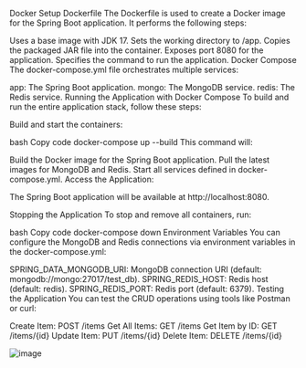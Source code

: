 Docker Setup
Dockerfile
The Dockerfile is used to create a Docker image for the Spring Boot application. It performs the following steps:

Uses a base image with JDK 17.
Sets the working directory to /app.
Copies the packaged JAR file into the container.
Exposes port 8080 for the application.
Specifies the command to run the application.
Docker Compose
The docker-compose.yml file orchestrates multiple services:

app: The Spring Boot application.
mongo: The MongoDB service.
redis: The Redis service.
Running the Application with Docker Compose
To build and run the entire application stack, follow these steps:

Build and start the containers:

bash
Copy code
docker-compose up --build
This command will:

Build the Docker image for the Spring Boot application.
Pull the latest images for MongoDB and Redis.
Start all services defined in docker-compose.yml.
Access the Application:

The Spring Boot application will be available at http://localhost:8080.

Stopping the Application
To stop and remove all containers, run:

bash
Copy code
docker-compose down
Environment Variables
You can configure the MongoDB and Redis connections via environment variables in the docker-compose.yml:

SPRING_DATA_MONGODB_URI: MongoDB connection URI (default: mongodb://mongo:27017/test_db).
SPRING_REDIS_HOST: Redis host (default: redis).
SPRING_REDIS_PORT: Redis port (default: 6379).
Testing the Application
You can test the CRUD operations using tools like Postman or curl:

Create Item: POST /items
Get All Items: GET /items
Get Item by ID: GET /items/{id}
Update Item: PUT /items/{id}
Delete Item: DELETE /items/{id}



![image](https://github.com/user-attachments/assets/87b1c679-1c09-4a5d-a1c3-211e8aef9ecc)





